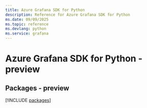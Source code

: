 ```yaml
---
title: Azure Grafana SDK for Python
description: Reference for Azure Grafana SDK for Python
ms.date: 09/09/2025
ms.topic: reference
ms.devlang: python
ms.service: grafana
---
```

# Azure Grafana SDK for Python - preview
## Packages - preview
[!INCLUDE [packages](grafana-index.md)]